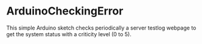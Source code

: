 # ArduinoCheckingError

This simple Arduino sketch checks periodically a server testlog webpage to get the system status with a criticity level (0 to 5).